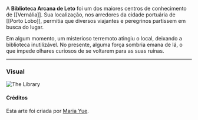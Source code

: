 A **Biblioteca Arcana de Leto** foi um dos maiores centros de conhecimento de [[Vernália]]. Sua localização, nos arredores da cidade portuária de [[Porto Lobo]], permitia que diversos viajantes e peregrinos partissem em busca do lugar.

Em algum momento, um misterioso terremoto atingiu o local, deixando a biblioteca inutilizável. No presente, alguma força sombria emana de lá, o que impede olhares curiosos de se voltarem para as suas ruínas.

---

### Visual

![The Library](https://cdna.artstation.com/p/assets/images/images/014/623/470/large/maria-yue-highresscreenshot00126.jpg)

#### Créditos

Esta arte foi criada por [Maria Yue](https://www.artstation.com/artwork/balv6k).